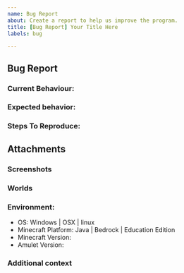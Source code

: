 ```yaml
---
name: Bug Report
about: Create a report to help us improve the program.
title: [Bug Report] Your Title Here
labels: bug

---
```


<!-- Please read carefully before submitting. -->
<!-- Please search to see if an issue already exists for the bug you encountered. -->
<!-- Any text contained in brackets like this will not appear in your final bug report. -->
<!-- Click on the preview tab to see what your report will look like before submitting. -->

## Bug Report
### Current Behaviour:
<!-- A simple description of the current behaviour. -->

### Expected behavior:
<!-- A simple description of what you expected to happen. -->

### Steps To Reproduce:
<!--
1. Go to '...'
2. Click on '....'
3. Scroll down to '....'
4. See error
-->

## Attachments
<!-- 
See this link for information about attaching files to the bug report.
Larger files can be uploaded to other services such as google drive and linked here (make sure to set the sharing preferences to allow others to view)
https://docs.github.com/en/github/writing-on-github/working-with-advanced-formatting/attaching-files
-->
### Screenshots
<!-- If applicable, add screenshots to help explain your problem. -->

### Worlds
<!-- If applicable, add the Minecraft world to help us debug the issue. -->

### Environment:
<!-- Please add the details of your environment. -->
 - OS: Windows | OSX | linux
 - Minecraft Platform: Java | Bedrock | Education Edition
 - Minecraft Version: <!-- Write the version number of the world(s) here. -->
 - Amulet Version: <!-- Write the version number of Amulet here. This can be found in the top left corner of the editor. -->

### Additional context
<!-- Add any other context about the problem here. -->
